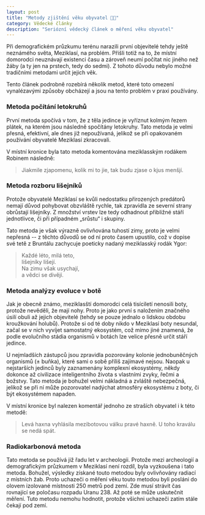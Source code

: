 ```yaml
---
layout: post
title: "Metody zjištění věku obyvatel 👨👩"
category: Vědecké články
description: "Seriózní vědecký článek o měření věku obyvatel"
---
```


Při demografickém průzkumu terénu narazili první objevitelé tehdy ještě neznámého světa, Meziklasí, na problém. Přišli totiž na to, že místní domorodci neuznávají existenci času a zároveň neumí počítat nic jiného než žáby (a ty jen na prstech, tedy do sedmi). Z tohoto důvodu nebylo možné tradičními metodami určit jejich věk. 

Tento článek podrobně rozebírá několik metod, které toto omezení vynalézavými způsoby obcházejí a jsou na tento problém v praxi používány.

### Metoda počítání letokruhů
První metoda spočívá v tom, že z těla jedince je vyříznut kolmým řezem plátek, na kterém jsou následně spočítány letokruhy. Tato metoda je velmi přesná, efektivní, ale dnes již nepoužívaná, jelikož se při opakovaném používání obyvatelé Meziklasí zkracovali.

V místní kronice byla tato metoda komentována meziklasským rodákem Robinem následně:
> Jiakmile zjapomenu, kolik mi to jie, tak budu zjase o kjus menšjí.

### Metoda rozboru lišejníků
Protože obyvatelé Meziklasí se kvůli nedostatku přirozených predátorů nemají důvod pohybovat obzvláště rychle, tak zpravidla ze severní strany obrůstají lišejníky. Z množství vrstev lze tedy odhadnout přibližné stáří jednotlivce, či při případném „srůstu“ i skupiny. 

Tato metoda je však výrazně ovlivňována tuhostí zimy, proto je velmi nepřesná -- z těchto důvodů se od ní proto časem upustilo, což v dopise své tetě z Bruntálu zachycuje poeticky nadaný meziklasský rodák Ygor:

> Každé léto, milá teto,  
> lišejníky lišejí.  
> Na zimu však usychají,  
> a vědci se divějí.  

### Metoda analýzy evoluce v botě
Jak je obecně známo, meziklasští domorodci celá tisíciletí nenosili boty, protože nevěděli, že mají nohy. Proto je jako první s naložením značného úsilí obuli až jejich objevitelé (tehdy se pouze jednalo o lidskou obdobu kroužkování holubů). Protože si od té doby nikdo v Meziklasí boty nesundal, začal se v nich vyvíjet samostatný ekosystém, což mimo jiné znamená, že podle evolučního stádia organismů v botách lze velice přesně určit stáří jedince. 

U nejmladších zástupců jsou zpravidla pozorovány kolonie jednobuněčných organismů (± buňka), které sami o sobě příliš zajímavé nejsou. Naopak u nejstarších jedinců byly zaznamenány komplexní ekosystémy, někdy dokonce až civilizace inteligentního života s vlastními zvyky, řečmi a božstvy. Tato metoda je bohužel velmi nákladná a zvláště nebezpečná, jelikož se při ní může pozorovatel nadýchat atmosféry ekosystému z boty, či být ekosystémem napaden.

V místní kronice byl nalezen komentář jednoho ze straších obyvatel i k této metodě:
> Levá haxna vyhlásila mezibotovou válku pravé haxně. U toho kraválu se nedá spát.

### Radiokarbonová metoda
Tato metoda se používá již řadu let v archeologii. Protože mezi archeologií a demografickým průzkumem v Meziklasí není rozdíl, byla vyzkoušena i tato metoda. Bohužel, výsledky získané touto metodou byly ovlivňovány radiací z místních žab. Proto uchazeči o měření věku touto metodou byli posláni do olovem izolované místnosti 250 metrů pod zemí. Zde musí strávit čas rovnající se poločasu rozpadu Uranu 238. Až poté se může uskutečnit měření. Tuto metodu nemohu hodnotit, protože všichni uchazeči zatím stále čekají pod zemí.
